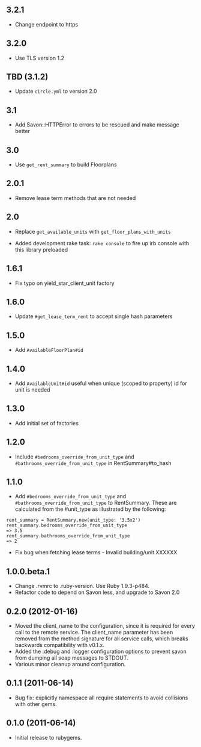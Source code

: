 ## 3.2.1

* Change endpoint to https

## 3.2.0

* Use TLS version 1.2

## TBD (3.1.2)

* Update `circle.yml` to version 2.0

## 3.1

* Add Savon::HTTPError to errors to be rescued and make message better

## 3.0

* Use `get_rent_summary` to build Floorplans

## 2.0.1

* Remove lease term methods that are not needed

## 2.0

* Replace `get_available_units` with `get_floor_plans_with_units`

* Added development rake task: `rake console` to fire up irb
  console with this library preloaded

## 1.6.1

* Fix typo on yield_star_client_unit factory

## 1.6.0

* Update `#get_lease_term_rent` to accept single hash parameters

## 1.5.0

* Add `AvailableFloorPlan#id`

## 1.4.0

* Add `AvailableUnit#id` useful when unique (scoped to property) id for unit is needed

## 1.3.0

* Add initial set of factories

## 1.2.0

* Include `#bedrooms_override_from_unit_type` and `#bathrooms_override_from_unit_type` in RentSummary#to_hash

## 1.1.0

* Add `#bedrooms_override_from_unit_type` and `#bathrooms_override_from_unit_type` to RentSummary.  These are calculated from the #unit_type as illustrated by the following:

```
rent_summary = RentSummary.new(unit_type: '3.5x2')
rent_summary.bedrooms_override_from_unit_type
=> 3.5
rent_summary.bathrooms_override_from_unit_type
=> 2
```
* Fix bug when fetching lease terms - Invalid building/unit XXXXXX

## 1.0.0.beta.1

* Change .rvmrc to .ruby-version. Use Ruby 1.9.3-p484.
* Refactor code to depend on Savon less, and upgrade to Savon 2.0

## 0.2.0 (2012-01-16)

* Moved the client_name to the configuration, since it is required
for every call to the remote service. The client_name parameter has
been removed from the method signature for all service calls, which
breaks backwards compatibility with v0.1.x.
* Added the :debug and :logger configuration options to prevent savon
from dumping all soap messages to STDOUT.
* Various minor cleanup around configuration.

## 0.1.1 (2011-06-14)

* Bug fix: explicitly namespace all require statements to avoid
collisions with other gems.

## 0.1.0 (2011-06-14)

* Initial release to rubygems.
